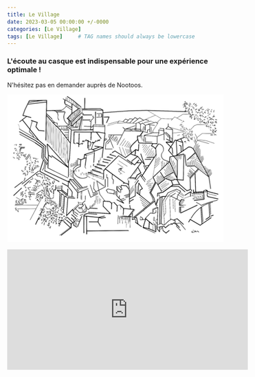 ```yaml
---
title: Le Village
date: 2023-03-05 00:00:00 +/-0000
categories: [Le Village]
tags: [Le Village]     # TAG names should always be lowercase
---
```


### L'écoute au casque est indispensable pour une expérience optimale !
N'hésitez pas en demander auprès de Nootoos.

![Le Village](/assets/img/tableaux/LeVillage.jpg)

<iframe width="560" height="280" src="https://www.bandlab.com/embed/shout/?id=11c2564a6470ea11a94c0003ffd19c0f_9517e39097054b738e62ac9715cff423" frameborder="0" allowfullscreen></iframe>
